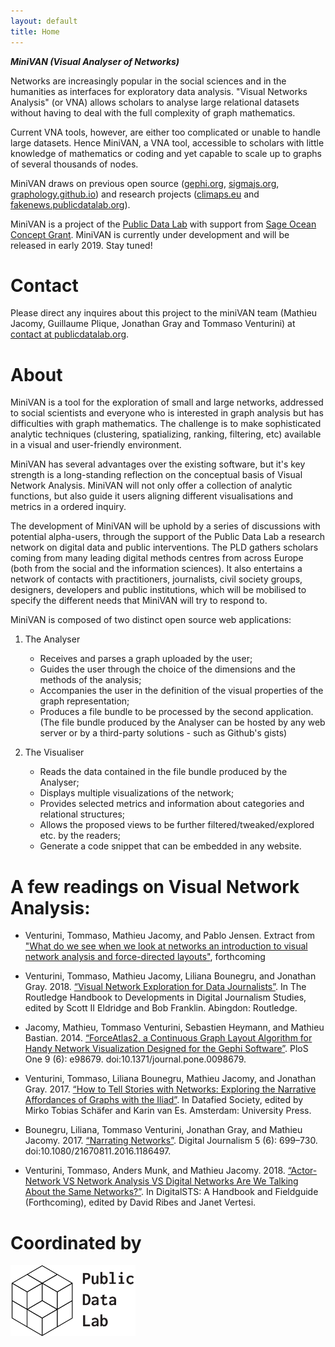 ```yaml
---
layout: default
title: Home
---
```


***MiniVAN (Visual Analyser of Networks)*** 

Networks are increasingly popular in the social sciences and in the humanities as interfaces for exploratory data analysis. "Visual Networks Analysis" (or VNA) allows scholars to analyse large relational datasets without having to deal with the full complexity of graph mathematics.

Current VNA tools, however, are either too complicated or unable to handle large datasets. Hence MiniVAN, a VNA tool, accessible to scholars with little knowledge of mathematics or coding and yet capable to scale up to graphs of several thousands of nodes.

MiniVAN draws on previous open source ([gephi.org](http://gephi.org), [sigmajs.org](http://sigmajs.org), [graphology.github.io](http://graphology.github.io)) and research projects ([climaps.eu](http://climaps.eu) and [fakenews.publicdatalab.org](http://fakenews.publicdatalab.org)).

MiniVAN is a project of the [Public Data Lab](http://publicdatalab.org/) with support from [Sage Ocean Concept Grant](https://ocean.sagepub.com/concept-grants/). 
MiniVAN is currently under development and will be released in early 2019. Stay tuned!

<!--more-->

# Contact

Please direct any inquires about this project to the miniVAN team (Mathieu Jacomy, Guillaume Plique, Jonathan Gray and Tommaso Venturini) at [contact at publicdatalab.org](mailto:contact@publicdatalab.org).

# About

MiniVAN is a tool for the exploration of small and large networks, addressed to social scientists and everyone who is interested in graph analysis but has difficulties with graph mathematics. The challenge is to make sophisticated analytic techniques (clustering, spatializing, ranking, filtering, etc) available in a visual and user-friendly environment.

MiniVAN has several advantages over the existing software, but it's key strength is a long-standing reflection on the conceptual basis of Visual Network Analysis. MiniVAN will not only offer a collection of analytic functions, but also guide it users aligning different visualisations and metrics in a ordered inquiry.

The development of MiniVAN will be uphold by a series of discussions with potential alpha-users, through the support of the Public Data Lab a research network on digital data and public interventions. The PLD gathers scholars coming from many leading digital methods centres from across Europe (both from the social and the information sciences). It also entertains a network of contacts with practitioners, journalists, civil society groups, designers, developers and public institutions, which will be mobilised to specify the different needs that MiniVAN will try to respond to.

MiniVAN is composed of two distinct open source web applications:

1. The Analyser
	- Receives and parses a graph uploaded by the user;
	- Guides the user through the choice of the dimensions and the methods of the analysis;
	- Accompanies the user in the definition of the visual properties of the graph representation;
	- Produces a file bundle to be processed by the second application.
(The file bundle produced by the Analyser can be hosted by any web server or by a third-party solutions - such as Github's gists)


2. The Visualiser
	- Reads the data contained in the file bundle produced by the Analyser;
	- Displays multiple visualizations of the network;
	- Provides selected metrics and information about categories and relational structures;
	- Allows the proposed views to be further filtered/tweaked/explored etc. by the readers;
	- Generate a code snippet that can be embedded in any website.


# A few readings on Visual Network Analysis:

- Venturini, Tommaso, Mathieu Jacomy, and Pablo Jensen. Extract from ["What do we see when we look at networks an introduction to visual network analysis and force-directed layouts"](http://www.tommasoventurini.it/wp/wp-content/uploads/2018/10/VisualNetworkAnalysis-TheJazzNetwork.pdf), forthcoming

- Venturini, Tommaso, Mathieu Jacomy, Liliana Bounegru, and Jonathan Gray. 2018. [“Visual Network Exploration for Data Journalists”](http://www.tommasoventurini.it/wp/wp-content/uploads/2017/10/VenturiniEtAl_VisualNetworkExploration.pdf). In The Routledge Handbook to Developments in Digital Journalism Studies, edited by Scott II Eldridge and Bob Franklin. Abingdon: Routledge.

- Jacomy, Mathieu, Tommaso Venturini, Sebastien Heymann, and Mathieu Bastian. 2014. [“ForceAtlas2, a Continuous Graph Layout Algorithm for Handy Network Visualization Designed for the Gephi Software”](http://www.plosone.org/article/info%3Adoi%2F10.1371%2Fjournal.pone.0098679). PloS One 9 (6): e98679. doi:10.1371/journal.pone.0098679.

- Venturini, Tommaso, Liliana Bounegru, Mathieu Jacomy, and Jonathan Gray. 2017. [“How to Tell Stories with Networks: Exploring the Narrative Affordances of Graphs with the Iliad”](http://www.tommasoventurini.it/wp/wp-content/uploads/2016/01/How_to_Tell_Stories_with_Networks_PreprintVersion.pdf). In Datafied Society, edited by Mirko Tobias Schäfer and Karin van Es. Amsterdam: University Press.

- Bounegru, Liliana, Tommaso Venturini, Jonathan Gray, and Mathieu Jacomy. 2017. [“Narrating Networks”](http://www.tommasoventurini.it/wp/how-to-tell-stories-with-networks-exploring-the-narrative-affordances-of-graphs-with-the-iliad/). Digital Journalism 5 (6): 699–730. doi:10.1080/21670811.2016.1186497.

- Venturini, Tommaso, Anders Munk, and Mathieu Jacomy. 2018. [“Actor-Network VS Network Analysis VS Digital Networks Are We Talking About the Same Networks?”](http://www.tommasoventurini.it/wp/wp-content/uploads/2015/05/Venturini-Munk_Jacomy_ANT-vs-SNA-vs-NET.pdf). In DigitalSTS: A Handbook and Fieldguide (Forthcoming), edited by David Ribes and Janet Vertesi.

# Coordinated by

<img src="assets/images/logo-publicdatalab.svg" alt="drawing" width="200"/>

